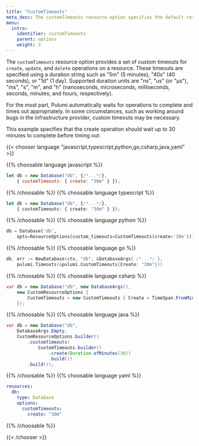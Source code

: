 ```yaml
---
title: "CustomTimeouts"
meta_desc: The customTimeouts resource option specifies the default retry/timeout behavior for resource provisioning.
menu:
  intro:
    identifier: customTimeouts
    parent: options
    weight: 3
---
```


The `customTimeouts` resource option provides a set of custom timeouts for `create`, `update`, and `delete` operations on a resource. These timeouts are specified using a duration string such as "5m" (5 minutes), "40s" (40 seconds), or "1d" (1 day). Supported duration units are "ns", "us" (or "µs"), "ms", "s", "m", and "h" (nanoseconds, microseconds, milliseconds, seconds, minutes, and hours, respectively).

For the most part, Pulumi automatically waits for operations to complete and times out appropriately. In some circumstances, such as working around bugs in the infrastructure provider, custom timeouts may be necessary.

This example specifies that the create operation should wait up to 30 minutes to complete before timing out:

{{< chooser language "javascript,typescript,python,go,csharp,java,yaml" >}}

{{% choosable language javascript %}}

```javascript
let db = new Database("db", {/*...*/},
    { customTimeouts: { create: "30m" } });
```

{{% /choosable %}}
{{% choosable language typescript %}}

```typescript
let db = new Database("db", {/*...*/},
    { customTimeouts: { create: "30m" } });
```

{{% /choosable %}}
{{% choosable language python %}}

```python
db = Database('db',
    opts=ResourceOptions(custom_timeouts=CustomTimeouts(create='30m')))
```

{{% /choosable %}}
{{% choosable language go %}}

```go
db, err := NewDatabase(ctx, "db", &DatabaseArgs{ /*...*/ },
    pulumi.Timeouts(&pulumi.CustomTimeouts{Create: "30m"}))
```

{{% /choosable %}}
{{% choosable language csharp %}}

```csharp
var db = new Database("db", new DatabaseArgs(),
    new CustomResourceOptions {
        CustomTimeouts = new CustomTimeouts { Create = TimeSpan.FromMinutes(30) }
    });
```

{{% /choosable %}}
{{% choosable language java %}}

```java
var db = new Database("db",
    DatabaseArgs.Empty,
    CustomResourceOptions.builder()
        .customTimeouts(
            CustomTimeouts.builder()
                .create(Duration.ofMinutes(30))
                .build())
        .build());
```

{{% /choosable %}}
{{% choosable language yaml %}}

```yaml
resources:
  db:
    type: Database
    options:
      customTimeouts:
        create: "30m"
```

{{% /choosable %}}

{{< /chooser >}}
